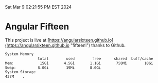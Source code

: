 Sat Mar  9 02:21:55 PM EST 2024

# Angular Fifteen


This project is live at [https://angularsixteen.github.io](https://angularsixteen.github.io "fifteen!") thanks to Github.

```bash
System Memory
               total        used        free      shared  buff/cache   available
Mem:            15Gi       4.5Gi       1.1Gi       750Mi        10Gi        10Gi
Swap:          8.0Gi        19Mi       8.0Gi
System Storage
437M	.
